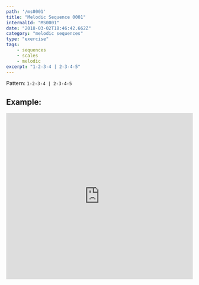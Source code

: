 ```yaml
---
path: '/ms0001'
title: "Melodic Sequence 0001"
internalId: "MS0001"
date: "2018-03-02T18:46:42.662Z"
category: "melodic sequences"
type: "exercise"
tags:
    - sequences
    - scales
    - melodic
excerpt: "1-2-3-4 | 2-3-4-5"
---
```


Pattern: `1-2-3-4 | 2-3-4-5`

## Example:

<iframe src="https://flat.io/embed/5a96c1c53e5135587289ccb7?layout=responsive&audioSource=&videoPosition=" height="450" width="100%" frameBorder="0" allowfullscreen></iframe>
